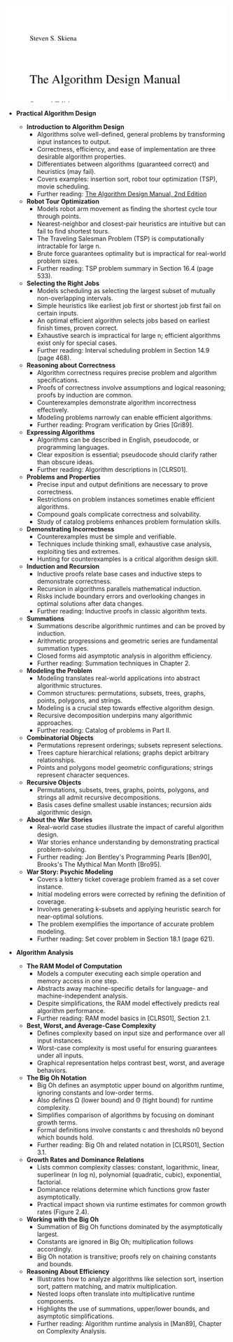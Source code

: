![ADM-book-algorithm-design-manual](ADM-book-algorithm-design-manual.best.png)

- **Practical Algorithm Design**
  - **Introduction to Algorithm Design**
    - Algorithms solve well-defined, general problems by transforming input instances to output.
    - Correctness, efficiency, and ease of implementation are three desirable algorithm properties.
    - Differentiates between algorithms (guaranteed correct) and heuristics (may fail).
    - Covers examples: insertion sort, robot tour optimization (TSP), movie scheduling.
    - Further reading: [The Algorithm Design Manual, 2nd Edition](https://www.springer.com/gp/book/9781848000704)
  - **Robot Tour Optimization**
    - Models robot arm movement as finding the shortest cycle tour through points.
    - Nearest-neighbor and closest-pair heuristics are intuitive but can fail to find shortest tours.
    - The Traveling Salesman Problem (TSP) is computationally intractable for large n.
    - Brute force guarantees optimality but is impractical for real-world problem sizes.
    - Further reading: TSP problem summary in Section 16.4 (page 533).
  - **Selecting the Right Jobs**
    - Models scheduling as selecting the largest subset of mutually non-overlapping intervals.
    - Simple heuristics like earliest job first or shortest job first fail on certain inputs.
    - An optimal efficient algorithm selects jobs based on earliest finish times, proven correct.
    - Exhaustive search is impractical for large n; efficient algorithms exist only for special cases.
    - Further reading: Interval scheduling problem in Section 14.9 (page 468).
  - **Reasoning about Correctness**
    - Algorithm correctness requires precise problem and algorithm specifications.
    - Proofs of correctness involve assumptions and logical reasoning; proofs by induction are common.
    - Counterexamples demonstrate algorithm incorrectness effectively.
    - Modeling problems narrowly can enable efficient algorithms.
    - Further reading: Program verification by Gries [Gri89].
  - **Expressing Algorithms**
    - Algorithms can be described in English, pseudocode, or programming languages.
    - Clear exposition is essential; pseudocode should clarify rather than obscure ideas.
    - Further reading: Algorithm descriptions in [CLRS01].
  - **Problems and Properties**
    - Precise input and output definitions are necessary to prove correctness.
    - Restrictions on problem instances sometimes enable efficient algorithms.
    - Compound goals complicate correctness and solvability.
    - Study of catalog problems enhances problem formulation skills.
  - **Demonstrating Incorrectness**
    - Counterexamples must be simple and verifiable.
    - Techniques include thinking small, exhaustive case analysis, exploiting ties and extremes.
    - Hunting for counterexamples is a critical algorithm design skill.
  - **Induction and Recursion**
    - Inductive proofs relate base cases and inductive steps to demonstrate correctness.
    - Recursion in algorithms parallels mathematical induction.
    - Risks include boundary errors and overlooking changes in optimal solutions after data changes.
    - Further reading: Inductive proofs in classic algorithm texts.
  - **Summations**
    - Summations describe algorithmic runtimes and can be proved by induction.
    - Arithmetic progressions and geometric series are fundamental summation types.
    - Closed forms aid asymptotic analysis in algorithm efficiency.
    - Further reading: Summation techniques in Chapter 2.
  - **Modeling the Problem**
    - Modeling translates real-world applications into abstract algorithmic structures.
    - Common structures: permutations, subsets, trees, graphs, points, polygons, and strings.
    - Modeling is a crucial step towards effective algorithm design.
    - Recursive decomposition underpins many algorithmic approaches.
    - Further reading: Catalog of problems in Part II.
  - **Combinatorial Objects**
    - Permutations represent orderings; subsets represent selections.
    - Trees capture hierarchical relations; graphs depict arbitrary relationships.
    - Points and polygons model geometric configurations; strings represent character sequences.
  - **Recursive Objects**
    - Permutations, subsets, trees, graphs, points, polygons, and strings all admit recursive decompositions.
    - Basis cases define smallest usable instances; recursion aids algorithmic design.
  - **About the War Stories**
    - Real-world case studies illustrate the impact of careful algorithm design.
    - War stories enhance understanding by demonstrating practical problem-solving.
    - Further reading: Jon Bentley's Programming Pearls [Ben90], Brooks's The Mythical Man Month [Bro95].
  - **War Story: Psychic Modeling**
    - Covers a lottery ticket coverage problem framed as a set cover instance.
    - Initial modeling errors were corrected by refining the definition of coverage.
    - Involves generating k-subsets and applying heuristic search for near-optimal solutions.
    - The problem exemplifies the importance of accurate problem modeling.
    - Further reading: Set cover problem in Section 18.1 (page 621).


- **Algorithm Analysis**
  - **The RAM Model of Computation**
    - Models a computer executing each simple operation and memory access in one step.
    - Abstracts away machine-specific details for language- and machine-independent analysis.
    - Despite simplifications, the RAM model effectively predicts real algorithm performance.
    - Further reading: RAM model basics in [CLRS01], Section 2.1.
  - **Best, Worst, and Average-Case Complexity**
    - Defines complexity based on input size and performance over all input instances.
    - Worst-case complexity is most useful for ensuring guarantees under all inputs.
    - Graphical representation helps contrast best, worst, and average behaviors.
  - **The Big Oh Notation**
    - Big Oh defines an asymptotic upper bound on algorithm runtime, ignoring constants and low-order terms.
    - Also defines Ω (lower bound) and Θ (tight bound) for runtime complexity.
    - Simplifies comparison of algorithms by focusing on dominant growth terms.
    - Formal definitions involve constants c and thresholds n0 beyond which bounds hold.
    - Further reading: Big Oh and related notation in [CLRS01], Section 3.1.
  - **Growth Rates and Dominance Relations**
    - Lists common complexity classes: constant, logarithmic, linear, superlinear (n log n), polynomial (quadratic, cubic), exponential, factorial.
    - Dominance relations determine which functions grow faster asymptotically.
    - Practical impact shown via runtime estimates for common growth rates (Figure 2.4).
  - **Working with the Big Oh**
    - Summation of Big Oh functions dominated by the asymptotically largest.
    - Constants are ignored in Big Oh; multiplication follows accordingly.
    - Big Oh notation is transitive; proofs rely on chaining constants and bounds.
  - **Reasoning About Efficiency**
    - Illustrates how to analyze algorithms like selection sort, insertion sort, pattern matching, and matrix multiplication.
    - Nested loops often translate into multiplicative runtime components.
    - Highlights the use of summations, upper/lower bounds, and asymptotic simplifications.
    - Further reading: Algorithm runtime analysis in [Man89], Chapter on Complexity Analysis.
